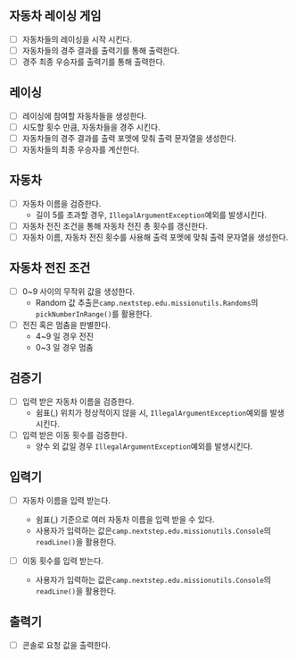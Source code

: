 ## 자동차 레이싱 게임
- [ ] 자동차들의 레이싱을 시작 시킨다.
- [ ] 자동차들의 경주 결과를 출력기를 통해 출력한다.
- [ ] 경주 최종 우승자를 출력기를 통해 출력한다.

## 레이싱
- [ ] 레이싱에 참여할 자동차들을 생성한다.
- [ ] 시도할 횟수 만큼, 자동차들을 경주 시킨다.
- [ ] 자동차들의 경주 결과를 출력 포멧에 맞춰 출력 문자열을 생성한다.
- [ ] 자동차들의 최종 우승자를 계산한다.

## 자동차
- [ ] 자동차 이름을 검증한다.
    - 길이 5를 초과할 경우, `IllegalArgumentException`예외를 발생시킨다.
- [ ] 자동차 전진 조건을 통해 자동차 전진 총 횟수를 갱신한다.
- [ ] 자동차 이름, 자동차 전진 횟수를 사용해 출력 포멧에 맞춰 출력 문자열을 생성한다.

## 자동차 전진 조건
- [ ] 0~9 사이의 무작위 값을 생성한다.
    - Random 값 추출은`camp.nextstep.edu.missionutils.Randoms`의`pickNumberInRange()`를 활용한다.
- [ ] 전진 혹은 멈춤을 판별한다.
    - 4~9 일 경우 전진
    - 0~3 일 경우 멈춤

## 검증기
- [ ] 입력 받은 자동차 이름을 검증한다.
    - 쉼표(,) 위치가 정상적이지 않을 시, `IllegalArgumentException`예외를 발생시킨다.
- [ ] 입력 받은 이동 횟수를 검증한다.
    - 양수 외 값일 경우 `IllegalArgumentException`예외를 발생시킨다.

## 입력기
- [ ] 자동차 이름을 입력 받는다.
  - 쉼표(,) 기준으로 여러 자동차 이름을 입력 받을 수 있다.
  - 사용자가 입력하는 값은`camp.nextstep.edu.missionutils.Console`의`readLine()`을 활용한다.
    
- [ ] 이동 횟수를 입력 받는다.
  - 사용자가 입력하는 값은`camp.nextstep.edu.missionutils.Console`의`readLine()`을 활용한다.

## 출력기
- [ ] 콘솔로 요청 값을 출력한다.